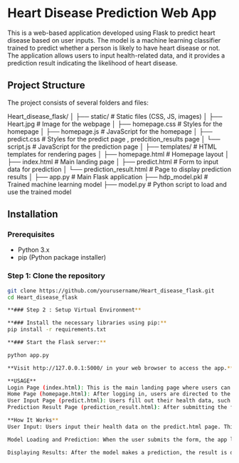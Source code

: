 # Heart Disease Prediction Web App

This is a web-based application developed using Flask to predict heart disease based on user inputs. The model is a machine learning classifier trained to predict whether a person is likely to have heart disease or not. The application allows users to input health-related data, and it provides a prediction result indicating the likelihood of heart disease.

## Project Structure

The project consists of several folders and files:

Heart_disease_flask/
│
├── static/                        # Static files (CSS, JS, images)
│   ├── Heart.jpg                  # Image for the webpage
│   ├── homepage.css              # Styles for the homepage
│   ├── homepage.js               # JavaScript for the homepage
│   ├── predict.css               # Styles for the predict page , predcition_results page 
│   └── script.js                 # JavaScript for the prediction page
│
├── templates/                     # HTML templates for rendering pages
│   ├── homepage.html             # Homepage layout
│   ├── index.html                # Main landing page
│   ├── predict.html              # Form to input data for prediction
│   └── prediction_result.html    # Page to display prediction results
│
├── app.py                         # Main Flask application
├── hdp_model.pkl                  # Trained machine learning model
├── model.py                       # Python script to load and use the trained model


## Installation

### Prerequisites

- Python 3.x
- pip (Python package installer)

### Step 1: Clone the repository

```bash
git clone https://github.com/yourusername/Heart_disease_flask.git
cd Heart_disease_flask

**### Step 2 : Setup Virtual Environment**

**### Install the necessary libraries using pip:**
pip install -r requirements.txt

**### Start the Flask server:**

python app.py

**Visit http://127.0.0.1:5000/ in your web browser to access the app.**

**USAGE**
Login Page (index.html): This is the main landing page where users can log in to access the app. It serves as the entry point to the application.
Home Page (homepage.html): After logging in, users are directed to the home page, where they can navigate to the prediction form or view other details about the app.
User Input Page (predict.html): Users fill out their health data, such as cholesterol levels, blood pressure, etc., to be used for heart disease prediction.
Prediction Result Page (prediction_result.html): After submitting the form, users are shown the prediction result indicating whether they are at risk of heart disease or not and with Some Suggestions .

**How It Works**
User Input: Users input their health data on the predict.html page. This page includes a form where users can enter their personal health details like age, cholesterol level, blood pressure, etc.

Model Loading and Prediction: When the user submits the form, the app loads the pre-trained machine learning model (hdp_model.pkl) using the model.py script. The model performs a prediction based on the user-provided data.

Displaying Results: After the model makes a prediction, the result is displayed on the prediction_result.html page. The page shows whether the user is at risk for heart disease or not, based on the model's output.


